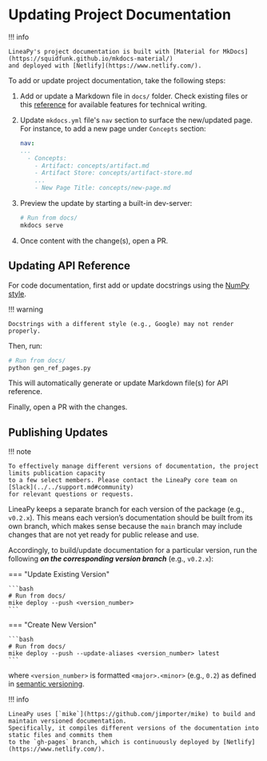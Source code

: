 # Updating Project Documentation

!!! info

    LineaPy's project documentation is built with [Material for MkDocs](https://squidfunk.github.io/mkdocs-material/)
    and deployed with [Netlify](https://www.netlify.com/).

To add or update project documentation, take the following steps:

1. Add or update a Markdown file in `docs/` folder. Check existing files or
this [reference](https://squidfunk.github.io/mkdocs-material/reference/) for available features for technical writing.

2. Update `mkdocs.yml` file's `nav` section to surface the new/updated page. For instance,
to add a new page under `Concepts` section:

    ```yaml title="mkdocs.yml"
    nav:
    ...
      - Concepts:
        - Artifact: concepts/artifact.md
        - Artifact Store: concepts/artifact-store.md
        ...
        - New Page Title: concepts/new-page.md
    ```

3. Preview the update by starting a built-in dev-server:

    ```bash
    # Run from docs/
    mkdocs serve
    ```

4. Once content with the change(s), open a PR.

## Updating API Reference

For code documentation, first add or update docstrings using the
[NumPy style](https://numpydoc.readthedocs.io/en/latest/format.html).

!!! warning

    Docstrings with a different style (e.g., Google) may not render properly.

Then, run:

```bash
# Run from docs/
python gen_ref_pages.py
```

This will automatically generate or update Markdown file(s) for API reference.

Finally, open a PR with the changes.

## Publishing Updates

!!! note

    To effectively manage different versions of documentation, the project limits publication capacity
    to a few select members. Please contact the LineaPy core team on [Slack](../../support.md#community)
    for relevant questions or requests.

LineaPy keeps a separate branch for each version of the package (e.g., `v0.2.x`).
This means each version’s documentation should be built from its own branch,
which makes sense because the `main` branch may include changes that are not yet
ready for public release and use.

Accordingly, to build/update documentation for a particular version, run the following
***on the corresponding version branch*** (e.g., `v0.2.x`):

=== "Update Existing Version"

    ```bash
    # Run from docs/
    mike deploy --push <version_number>
    ```

=== "Create New Version"

    ```bash
    # Run from docs/
    mike deploy --push --update-aliases <version_number> latest
    ```

where `<version_number>` is formatted `<major>.<minor>` (e.g., `0.2`) as defined in
[semantic versioning](https://semver.org/#summary).

!!! info

    LineaPy uses [`mike`](https://github.com/jimporter/mike) to build and maintain versioned documentation.
    Specifically, it compiles different versions of the documentation into static files and commits them
    to the `gh-pages` branch, which is continuously deployed by [Netlify](https://www.netlify.com/).
